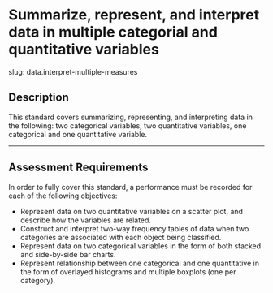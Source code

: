 # Summarize, represent, and interpret data in multiple categorial and quantitative variables

slug: data.interpret-multiple-measures

## Description
This standard covers summarizing, representing, and interpreting data in the following: two categorical variables, two quantitative variables, one categorical and one quantitative variable.

---
## Assessment Requirements
In order to fully cover this standard, a performance must be recorded for each of the following objectives:

- Represent data on two quantitative variables on a scatter plot, and describe how the variables are related.
- Construct and interpret two-way frequency tables of data when two categories are associated with each object being classified.
- Represent data on two categorical variables in the form of both stacked and side-by-side bar charts.
- Represent relationship between one categorical and one quantitative in the form of overlayed histograms and multiple boxplots (one per category).
